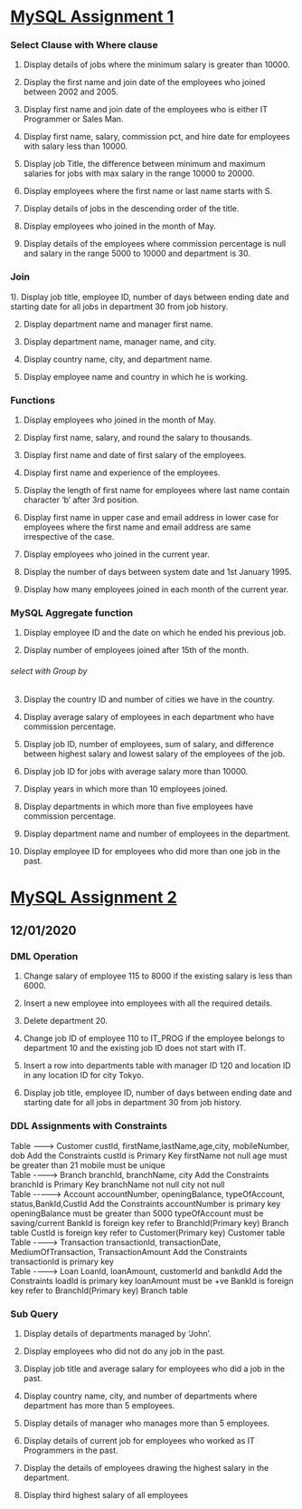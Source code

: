 # [MySQL Assignment 1 ](https://github.com/PJ81149/JFSAssignments/blob/main/MySQL/MySQL%20Assignment%201.txt)

### Select Clause with Where clause 

1) Display details of jobs where the minimum salary is greater than 10000.

2) Display the first name and join date of the employees who joined between 2002 and 2005.

3) Display first name and join date of the employees who is either IT Programmer or Sales Man.

4) Display first name, salary, commission pct, and hire date for employees with salary less than 10000.

5) Display job Title, the difference between minimum and maximum salaries for jobs with max salary in the range 10000 to 20000.

6) Display employees where the first name or last name starts with S.

7) Display details of jobs in the descending order of the title.

8) Display employees who joined in the month of May. 

9) Display details of the employees where commission percentage is null and salary in the range 5000 to 10000 and department is 30.

### Join 

1). Display job title, employee ID, number of days between ending date and starting date for all jobs in department 30 from job history.


2) Display department name and manager first name.

3) Display department name, manager name, and city.


4) Display country name, city, and department name.

5) Display employee name and country in which he is working.

### Functions 

1. Display employees who joined in the month of May.

2. Display first name, salary, and round the salary to thousands.

3. Display first name and date of first salary of the employees.

4. Display first name and experience of the employees.

5. Display the length of first name for employees where last name contain character ‘b’ after 3rd position.

6. Display first name in upper case and email address in lower case for employees where the first name and email address are same irrespective of the case.

7. Display employees who joined in the current year.

8. Display the number of days between system date and 1st January 1995.

9. Display how many employees joined in each month of the current year.

### MySQL Aggregate function 

1. Display employee ID and the date on which he ended his previous job.

2. Display number of employees joined after 15th of the month.

###### select with Group by 

3. Display the country ID and number of cities we have in the country.

4. Display average salary of employees in each department who have commission percentage.

5. Display job ID, number of employees, sum of salary, and difference between highest salary and lowest salary of the employees of the job.

6. Display job ID for jobs with average salary more than 10000.

7. Display years in which more than 10 employees joined.

8. Display departments in which more than five employees have commission percentage.

9. Display department name and number of employees in the department.

10. Display employee ID for employees who did more than one job in the past.

# [MySQL Assignment 2](https://github.com/PJ81149/JFSAssignments/blob/main/MySQL/MySQL%20Assignment%202.txt)

## 12/01/2020

### DML Operation 

1. Change salary of employee 115 to 8000 if the existing salary is less than 6000.

2. Insert a new employee into employees with all the required details.

3. Delete department 20.

4. Change job ID of employee 110 to IT_PROG if the employee belongs to department 10 and the existing job ID does not start with IT.

5. Insert a row into departments table with manager ID 120 and location ID in any location ID for city Tokyo.

6. Display job title, employee ID, number of days between ending date and starting date for all jobs in department 30 from job history.

		
### DDL Assignments  with Constraints 
		
Table ---> Customer 
	custId, firstName,lastName,age,city, mobileNumber, dob
		Add the Constraints 
		custId is Primary Key 
		firstName not null
		age must be greater than 21
		mobile must be unique  
Table ----> Branch 
		branchId, branchName, city 
		Add the Constraints 
		branchId is Primary Key 
		branchName not null
		city not null	
Table -----> Account 
		accountNumber, openingBalance, typeOfAccount, status,BankId,CustId
		Add the Constraints 
		accountNumber is primary key 
		openingBalance must be greater than 5000
		typeOfAccount must be saving/current
		BankId is foreign key refer to BranchId(Primary key) Branch table 
		CustId is foreign key refer to Customer(Primary key) Customer table 	
Table ----> Transaction 
		transactionId, transactionDate, MediumOfTransaction, TransactionAmount 
		Add the Constraints 
		transactionId is primary key 		
Table ----> Loan 
		LoanId, loanAmount, customerId and bankdId 
		Add the Constraints 
		loadId is primary key 
		loanAmount must be +ve 
		BankId is foreign key refer to BranchId(Primary key) Branch table


### Sub Query 

1. Display details of departments managed by ‘John’.

2. Display employees who did not do any job in the past.

3. Display job title and average salary for employees who did a job in the past.

4. Display country name, city, and number of departments where department has more than 5 employees.

5. Display details of manager who manages more than 5 employees.

6. Display details of current job for employees who worked as IT Programmers in the past.

7. Display the details of employees drawing the highest salary in the department.

8. Display third highest salary of all employees
